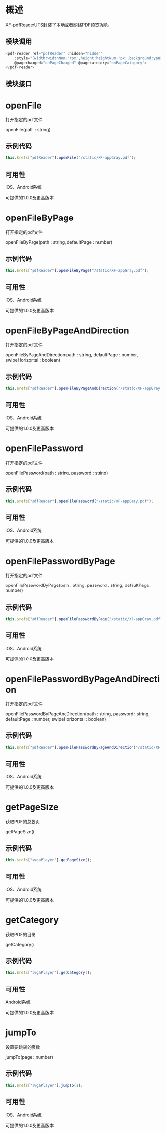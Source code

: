 # **概述**

XF-pdfReaderUTS封装了本地或者网络PDF预览功能。

## **模块调用**

```js
<pdf-reader ref="pdfReader" :hidden="hidden"
	:style="{width:widthNum+'rpx',height:heightNum+'px',background:yanse}" @tap="onTap"
	@pagechanged="onPageChanged" @pagecategory="onPageCategory">
</pdf-reader>
```

## **模块接口**

<div id="a1"></div>

# **openFile**

打开指定的pdf文件

openFile(path : string)

## 示例代码

```js
this.$refs["pdfReader"].openFile("/static/XF-appGray.pdf");
```

## 可用性

iOS、Android系统

可提供的1.0.0及更高版本


<div id="a2"></div>

# **openFileByPage**

打开指定的pdf文件

openFileByPage(path : string, defaultPage : number)

## 示例代码

```js
this.$refs["pdfReader"].openFileByPage("/static/XF-appGray.pdf");
```

## 可用性

iOS、Android系统

可提供的1.0.0及更高版本


<div id="a3"></div>

# **openFileByPageAndDirection**

打开指定的pdf文件

openFileByPageAndDirection(path : string, defaultPage : number, swipeHorizontal : boolean)

## 示例代码

```js
this.$refs["pdfReader"].openFileByPageAndDirection("/static/XF-appGray.pdf");
```

## 可用性

iOS、Android系统

可提供的1.0.0及更高版本



<div id="a4"></div>

# **openFilePassword**

打开指定的pdf文件

openFilePassword(path : string, password : string)

## 示例代码

```js
this.$refs["pdfReader"].openFilePassword("/static/XF-appGray.pdf");
```

## 可用性

iOS、Android系统

可提供的1.0.0及更高版本


<div id="a5"></div>

# **openFilePasswordByPage**

打开指定的pdf文件

openFilePasswordByPage(path : string, password : string, defaultPage : number)

## 示例代码

```js
this.$refs["pdfReader"].openFilePasswordByPage("/static/XF-appGray.pdf");
```

## 可用性

iOS、Android系统

可提供的1.0.0及更高版本


<div id="a6"></div>

# **openFilePasswordByPageAndDirection**

打开指定的pdf文件

openFilePasswordByPageAndDirection(path : string, password : string, defaultPage : number, swipeHorizontal : boolean)

## 示例代码

```js
this.$refs["pdfReader"].openFilePasswordByPageAndDirection("/static/XF-appGray.pdf");
```

## 可用性

iOS、Android系统

可提供的1.0.0及更高版本


<div id="a7"></div>

# **getPageSize**

获取PDF的总数页

getPageSize()


## 示例代码

```js
this.$refs["svgaPlayer"].getPageSize();
```

## 可用性
iOS、Android系统

可提供的1.0.0及更高版本


<div id="a8"></div>

# **getCategory**

获取PDF的目录

getCategory()


## 示例代码

```js
this.$refs["svgaPlayer"].getCategory();
```

## 可用性
Android系统

可提供的1.0.0及更高版本


<div id="a9"></div>

# **jumpTo**

设置要跳转的页数

jumpTo(page : number)

## 示例代码

```js
this.$refs["svgaPlayer"].jumpTo(1);
```

## 可用性
iOS、Android系统

可提供的1.0.0及更高版本